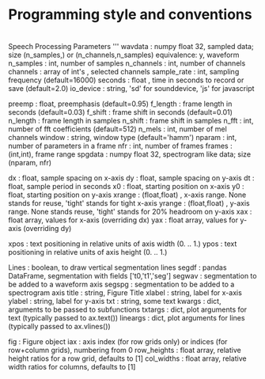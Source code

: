 # Programming style and conventions
#
Speech Processing Parameters
'''
wavdata :       numpy float 32, sampled data; size (n_samples,) or (n_channels,n_samples)
                equivalence: y, waveform
n_samples :     int, number of samples
n_channels :    int, number of channels
channels :      array of int's , selected channels
sample_rate :   int, sampling frequency (default=16000)
seconds :       float , time in seconds to record or save (default=2.0)
io_device :     string, 'sd' for sounddevice, 'js' for javascript

preemp :        float, preemphasis (default=0.95)
f_length :      frame length in seconds (default=0.03)
f_shift :       frame shift in seconds (default=0.01)
n_length :      frame length in samples
n_shift :       frame shift in samples
n_fft :         int, number of fft coefficients (default=512)
n_mels :        int, number of mel channels
window :        string, window type (default='hamm')
nparam :        int, number of parameters in a frame
nfr :           int, number of frames
frames :        (int,int), frame range
spgdata :       numpy float 32, spectrogram like data; size (nparam, nfr)

dx :            float, sample spacing on x-axis
dy :            float, sample spacing on y-axis
dt :            float, sample period in seconds
x0 :            float, starting position on x-axis
y0 :            float, starting position on y-axis
xrange :        (float,float) , x-axis range. None stands for reuse, 'tight' stands for tight x-axis
yrange :        (float,float) , y-axis range. None stands reuse, 'tight' stands for 20% headroom on y-axis
xax :           float array, values for x-axis (overriding dx)
yax :           float array, values for y-axis (overriding dy)

xpos :          text positioning in relative units of axis width (0. .. 1.)
ypos :          text positioning in relative units of axis height (0. .. 1.)

Lines :         boolean, to draw vertical segmentation lines
segdf :         pandas DataFrame, segmentation with fields ['t0,'t1','seg']
segwav :        segmentation to be added to a waveform axis
segspg :        segmentation to be added to a spectrogram axis
title :         string, Figure Title
xlabel :        string, label for x-axis
ylabel :        string, label for y-axis
txt :           string, some text
kwargs :        dict, arguments to be passed to subfunctions
txtargs :       dict, plot arguments for text  (typically passed to ax.text())
lineargs :      dict, plot arguments for lines (typically passed to ax.vlines())


fig :           Figure object
iax :           axis index (for row grids only) or indices (for row+column grids), numbering from 0
row_heights :   float array, relative height ratios for a row grid, defaults to [1]
col_widths :    float array, relative width ratios for columns, defaults to [1]